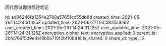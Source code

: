 历代怨诗趣诗怪诗笔记

id: ad06246fb1354e2788e57651cc55db6d
created_time: 2021-05-26T14:24:31.125Z
updated_time: 2021-06-27T04:58:05.956Z
user_created_time: 2021-05-26T14:24:31.125Z
user_updated_time: 2021-05-26T14:24:31.125Z
encryption_cipher_text: 
encryption_applied: 0
parent_id: 2bfd769f5d9e4a18b0b710f2bf10b818
is_shared: 0
share_id: 
type_: 2